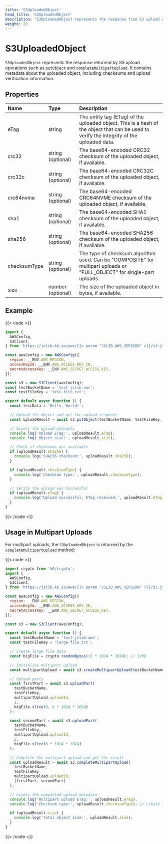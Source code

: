 ```yaml
---
title: 'S3UploadedObject'
head_title: 'S3UploadedObject'
description: 'S3UploadedObject represents the response from S3 upload operations'
weight: 20
---
```


# S3UploadedObject

`S3UploadedObject` represents the response returned by S3 upload operations such as [`putObject`](https://grafana.com/docs/k6/<K6_VERSION>/javascript-api/jslib/aws/s3client/putobject) and [`completeMultipartUpload`](https://grafana.com/docs/k6/<K6_VERSION>/javascript-api/jslib/aws/s3client/completemultipartupload). It contains metadata about the uploaded object, including checksums and upload verification information.

## Properties

| Name         | Type              | Description                                                                                                                               |
| :----------- | :---------------- | :---------------------------------------------------------------------------------------------------------------------------------------- |
| eTag         | string            | The entity tag (ETag) of the uploaded object. This is a hash of the object that can be used to verify the integrity of the uploaded data. |
| crc32        | string (optional) | The base64-encoded CRC32 checksum of the uploaded object, if available.                                                                   |
| crc32c       | string (optional) | The base64-encoded CRC32C checksum of the uploaded object, if available.                                                                  |
| crc64nvme    | string (optional) | The base64-encoded CRC64NVME checksum of the uploaded object, if available.                                                               |
| sha1         | string (optional) | The base64-encoded SHA1 checksum of the uploaded object, if available.                                                                    |
| sha256       | string (optional) | The base64-encoded SHA256 checksum of the uploaded object, if available.                                                                  |
| checksumType | string (optional) | The type of checksum algorithm used. Can be "COMPOSITE" for multipart uploads or "FULL_OBJECT" for single-part uploads.                   |
| size         | number (optional) | The size of the uploaded object in bytes, if available.                                                                                   |

## Example

{{< code >}}

```javascript
import {
  AWSConfig,
  S3Client,
} from 'https://jslib.k6.io/aws/{{< param "JSLIB_AWS_VERSION" >}}/s3.js';

const awsConfig = new AWSConfig({
  region: __ENV.AWS_REGION,
  accessKeyId: __ENV.AWS_ACCESS_KEY_ID,
  secretAccessKey: __ENV.AWS_SECRET_ACCESS_KEY,
});

const s3 = new S3Client(awsConfig);
const testBucketName = 'test-jslib-aws';
const testFileKey = 'test-file.txt';

export default async function () {
  const testData = 'Hello, World!';

  // Upload the object and get the upload response
  const uploadResult = await s3.putObject(testBucketName, testFileKey, testData);

  // Access the upload metadata
  console.log('Upload ETag:', uploadResult.eTag);
  console.log('Object size:', uploadResult.size);

  // Check if checksums are available
  if (uploadResult.sha256) {
    console.log('SHA256 checksum:', uploadResult.sha256);
  }

  if (uploadResult.checksumType) {
    console.log('Checksum type:', uploadResult.checksumType);
  }

  // Verify the upload was successful
  if (uploadResult.eTag) {
    console.log('Upload successful, ETag received:', uploadResult.eTag);
  }
}
```

{{< /code >}}

## Usage in Multipart Uploads

For multipart uploads, the `S3UploadedObject` is returned by the `completeMultipartUpload` method:

{{< code >}}

```javascript
import crypto from 'k6/crypto';
import {
  AWSConfig,
  S3Client,
} from 'https://jslib.k6.io/aws/{{< param "JSLIB_AWS_VERSION" >}}/s3.js';

const awsConfig = new AWSConfig({
  region: __ENV.AWS_REGION,
  accessKeyId: __ENV.AWS_ACCESS_KEY_ID,
  secretAccessKey: __ENV.AWS_SECRET_ACCESS_KEY,
});

const s3 = new S3Client(awsConfig);

export default async function () {
  const testBucketName = 'test-jslib-aws';
  const testFileKey = 'large-file.txt';

  // Create large file data
  const bigFile = crypto.randomBytes(12 * 1024 * 1024); // 12MB

  // Initialize multipart upload
  const multipartUpload = await s3.createMultipartUpload(testBucketName, testFileKey);

  // Upload parts
  const firstPart = await s3.uploadPart(
    testBucketName,
    testFileKey,
    multipartUpload.uploadId,
    1,
    bigFile.slice(0, 6 * 1024 * 1024)
  );

  const secondPart = await s3.uploadPart(
    testBucketName,
    testFileKey,
    multipartUpload.uploadId,
    2,
    bigFile.slice(6 * 1024 * 1024)
  );

  // Complete the multipart upload and get the result
  const uploadResult = await s3.completeMultipartUpload(
    testBucketName,
    testFileKey,
    multipartUpload.uploadId,
    [firstPart, secondPart]
  );

  // Access the completed upload metadata
  console.log('Multipart upload ETag:', uploadResult.eTag);
  console.log('Checksum type:', uploadResult.checksumType); // Likely "COMPOSITE"

  if (uploadResult.size) {
    console.log('Total object size:', uploadResult.size);
  }
}
```

{{< /code >}}
